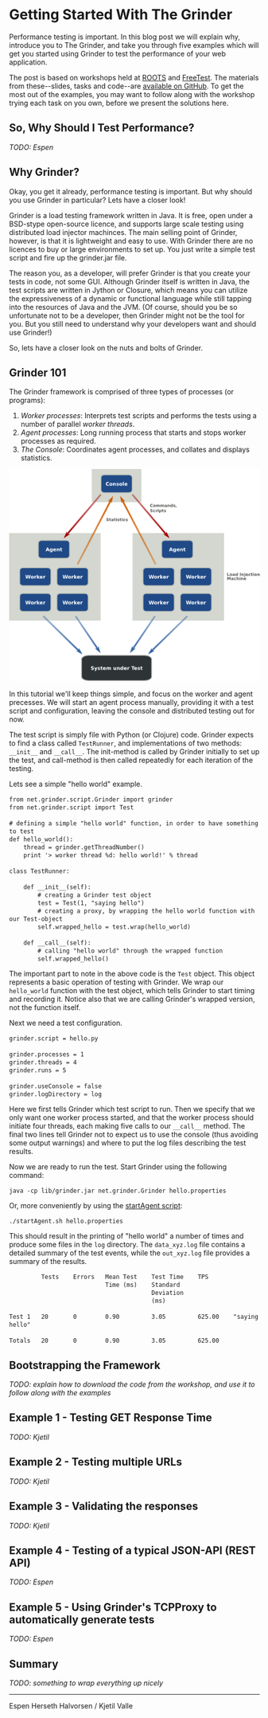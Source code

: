# Getting Started With The Grinder

Performance testing is important. 
In this blog post we will explain why, introduce you to The Grinder, and take you through five examples which will get you started using Grinder to test the performance of your web application.

The post is based on workshops held at [ROOTS](http://www.rootsconf.no/talks/42) and [FreeTest](http://free-test.org/node/81#2012051009-EspenHalvorsen).
The materials from these--slides, tasks and code--are [available on GitHub](https://github.com/kvalle/grinder-workshop).
To get the most out of the examples, you may want to follow along with the workshop trying each task on you own, before we present the solutions here.

## So, Why Should I Test Performance?

*TODO: Espen*

## Why Grinder?

Okay, you get it already, performance testing is important.
But why should you use Grinder in particular?
Lets have a closer look!

Grinder is a load testing framework written in Java.
It is free, open under a BSD-stype open-source licence, and supports large scale testing using distributed load injector machinces.
The main selling point of Grinder, however, is that it is lightweight and easy to use.
With Grinder there are no licences to buy or large environments to set up.
You just write a simple test script and fire up the grinder.jar file.

The reason you, as a developer, will prefer Grinder is that you create your tests in code, not some GUI.
Although Grinder itself is written in Java, the test scripts are written in Jython or Closure, which means you can utilize the expressiveness of a dynamic or functional language while still tapping into the resources of Java and the JVM.
(Of course, should you be so unfortunate not to be a developer, then Grinder might not be the tool for you. But you still need to understand why your developers want and should use Grinder!)

So, lets have a closer look on the nuts and bolts of Grinder.

## Grinder 101

The Grinder framework is comprised of three types of processes (or programs):

1. *Worker processes*: Interprets test scripts and performs the tests using a number of parallel *worker threads*.
1. *Agent processes*: Long running process that starts and stops worker processes as required.
1. *The Console*: Coordinates agent processes, and collates and displays statistics.

![Overview of the Grinder framework](./images/grinder-overview.png)

In this tutorial we'll keep things simple, and focus on the worker and agent precesses.
We will start an agent process manually, providing it with a test script and configuration, leaving the console and distributed testing out for now.

The test script is simply file with Python (or Clojure) code.
Grinder expects to find a class called `TestRunner`, and implementations of two methods: `__init__` and `__call__`.
The init-method is called by Grinder initially to set up the test, and call-method is then called repeatedly for each iteration of the testing.

Lets see a simple "hello world" example.

    from net.grinder.script.Grinder import grinder
    from net.grinder.script import Test

    # defining a simple "hello world" function, in order to have something to test
    def hello_world():
        thread = grinder.getThreadNumber()
        print '> worker thread %d: hello world!' % thread

    class TestRunner:
        
        def __init__(self):
            # creating a Grinder test object
            test = Test(1, "saying hello")
            # creating a proxy, by wrapping the hello world function with our Test-object
            self.wrapped_hello = test.wrap(hello_world)

        def __call__(self):
            # calling "hello world" through the wrapped function
            self.wrapped_hello() 

The important part to note in the above code is the `Test` object.
This object represents a basic operation of testing with Grinder.
We wrap our `hello_world` function with the test object, which tells Grinder to start timing and recording it.
Notice also that we are calling Grinder's wrapped version, not the function itself.

Next we need a test configuration.

    grinder.script = hello.py

    grinder.processes = 1
    grinder.threads = 4
    grinder.runs = 5

    grinder.useConsole = false
    grinder.logDirectory = log

Here we first tells Grinder which test script to run.
Then we specify that we only want one worker process started, and that the worker process should initiate four threads, each making five calls to our `__call__` method.
The final two lines tell Grinder not to expect us to use the console (thus avoiding some output warnings) and where to put the log files describing the test results.

Now we are ready to run the test.
Start Grinder using the following command:

    java -cp lib/grinder.jar net.grinder.Grinder hello.properties

Or, more conveniently by using the [startAgent script](https://github.com/kvalle/grinder-workshop):

    ./startAgent.sh hello.properties

This should result in the printing of "hello world" a number of times and produce some files in the `log` directory.
The `data_xyz.log` file contains a detailed summary of the test events, while the `out_xyz.log` file provides a summary of the results.

             Tests    Errors   Mean Test    Test Time    TPS
                               Time (ms)    Standard
                                            Deviation
                                            (ms)

    Test 1   20       0        0.90         3.05         625.00    "saying hello"

    Totals   20       0        0.90         3.05         625.00

## Bootstrapping the Framework

*TODO: explain how to download the code from the workshop, and use it to follow along with the examples*

## Example 1 - Testing GET Response Time

*TODO: Kjetil*

## Example 2 - Testing multiple URLs

*TODO: Kjetil*

## Example 3 - Validating the responses

*TODO: Kjetil*

## Example 4 - Testing of a typical JSON-API (REST API)

*TODO: Espen*

## Example 5 - Using Grinder's TCPProxy to automatically generate tests

*TODO: Espen*

## Summary

*TODO: something to wrap everything up nicely*

---

Espen Herseth Halvorsen / Kjetil Valle
